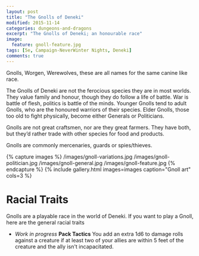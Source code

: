 ```yaml
---
layout: post
title: "The Gnolls of Deneki"
modified: 2015-11-14
categories: dungeons-and-dragons
excerpt: "The Gnolls of Deneki; an honourable race"
image:
  feature: gnoll-feature.jpg
tags: [5e, Campaign-NeverWinter Nights, Deneki]
comments: true
---
```


Gnolls, Worgen, Werewolves, these are all names for the same canine like race.

The Gnolls of Deneki are not the ferocious species they are in most worlds. They value family and honour, though they do follow a life of battle. War is battle of flesh, politics is battle of the minds. Younger Gnolls tend to adult Gnolls, who are the honoured warriors of their species. Elder Gnolls, those too old to fight physically, become either Generals or Politicians.

Gnolls are not great craftsmen, nor are they great farmers. They have both, but they’d rather trade with other species for food and products.

Gnolls are commonly mercenaries, guards or spies/thieves.

{% capture images %}
  /images/gnoll-variations.jpg
  /images/gnoll-politician.jpg
  /images/gnoll-general.jpg
  /images/gnoll-feature.jpg
{% endcapture %}
{% include gallery.html images=images caption="Gnoll art" cols=3 %}

# Racial Traits

Gnolls are a playable race in the world of Deneki. If you want to play a Gnoll, here are the general racial traits

- _Work in progress_ **Pack Tactics** You add an extra 1d6 to damage rolls against a creature if at least two of your allies are within 5 feet of the creature and the ally isn't incapacitated.
